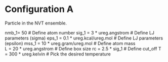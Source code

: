 # Configuration A

Particle in the NVT ensemble.

nmb_1= 50  # Define atom number
sig_1 = 3 * ureg.angstrom  # Define LJ parameters (sigma)
eps_1 = 0.1 * ureg.kcal/ureg.mol  # Define LJ parameters (epsilon)
mss_1 = 10 * ureg.gram/ureg.mol  # Define atom mass        
L = 20 * ureg.angstrom  # Define box size
rc = 2.5 * sig_1  # Define cut_off
T = 300 * ureg.kelvin  # Pick the desired temperature
